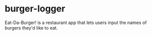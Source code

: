 # burger-logger
Eat-Da-Burger! is a restaurant app that lets users input the names of burgers they'd like to eat.
